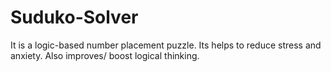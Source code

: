 # Suduko-Solver
It is a logic-based number placement puzzle.
Its helps to reduce stress and anxiety.
Also improves/ boost logical thinking.
